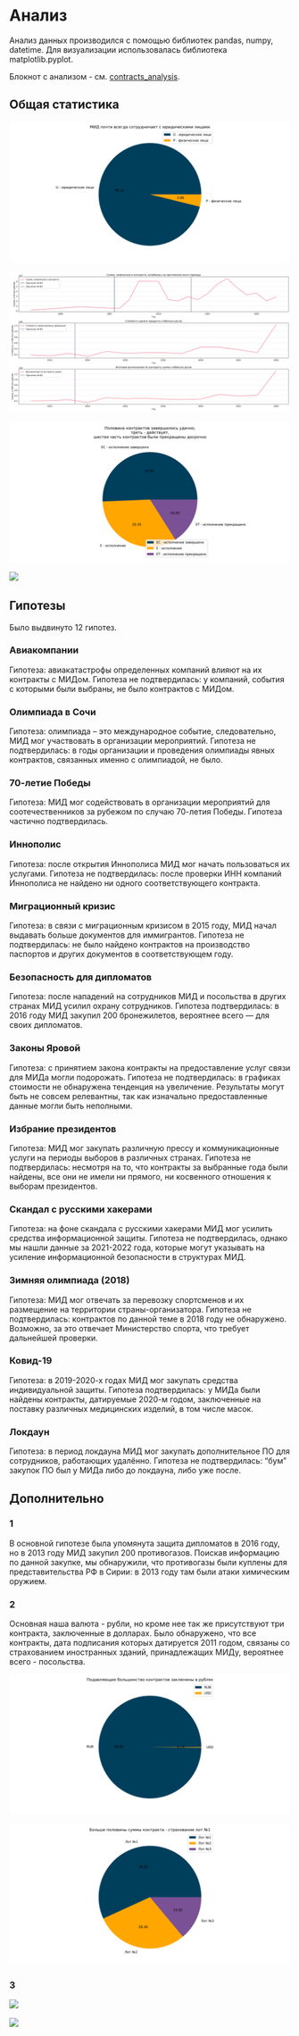 # Анализ 

Анализ данных производился с помощью библиотек pandas, numpy, datetime. Для визуализации использовалась библиотека matplotlib.pyplot. 

Блокнот с анализом - см. [contracts_analysis](contracts_analysis.ipynb).

## Общая статистика

![](graphs/%D0%9C%D0%98%D0%94%20%D0%BF%D0%BE%D1%87%D1%82%D0%B8%20%D0%B2%D1%81%D0%B5%D0%B3%D0%B4%D0%B0%20%D1%81%D0%BE%D1%82%D1%80%D1%83%D0%B4%D0%BD%D0%B8%D1%87%D0%B0%D0%B5%D1%82%20%D1%81%20%D1%8E%D1%80%D0%B8%D0%B4%D0%B8%D1%87%D0%B5%D1%81%D0%BA%D0%B8%D0%BC%D0%B8%20%D0%BB%D0%B8%D1%86%D0%B0%D0%BC%D0%B8.png)

![](graphs/%D0%98%D0%B7%D0%BC%D0%B5%D0%BD%D0%B5%D0%BD%D0%B8%D1%8F%20%D0%B2%20%D1%86%D0%B5%D0%BD%D0%B0%D1%85%20%D0%BF%D0%BE%20%D0%B3%D0%BE%D0%B4%D0%B0%D0%BC.png)

![](graphs/%D0%A2%D0%B5%D0%BA%D1%83%D1%89%D0%B8%D0%B5%20%D1%81%D1%82%D0%B0%D1%82%D1%83%D1%81%D1%8B%20%D0%BA%D0%BE%D0%BD%D1%82%D1%80%D0%B0%D0%BA%D1%82%D0%BE%D0%B2.png)

![](graphs/%D0%A1%D0%B0%D0%BC%D1%8B%D0%B5%20%D0%B4%D0%BE%D1%80%D0%BE%D0%B3%D0%B8%D0%B5%20%D0%BF%D1%80%D0%BE%D0%B4%D1%83%D0%BA%D1%82%D1%8B%20-%20%D0%B2%20%D0%BA%D0%B0%D1%82%D0%B5%D0%B3%D0%BE%D1%80%D0%B8%D1%8F%D1%85%2C%20%D1%81%D0%B2%D1%8F%D0%B7%D0%B0%D0%BD%D0%BD%D1%8B%D1%85%20%D1%81%D0%BE%20%D1%81%D1%82%D1%80%D0%BE%D0%B8%D1%82%D0%B5%D0%BB%D1%8C%D1%81%D1%82%D0%B2%D0%BE%D0%BC%20%D0%B7%D0%B4%D0%B0%D0%BD%D0%B8%D0%B9.png)



## Гипотезы

Было выдвинуто 12 гипотез. 

### Авиакомпании

Гипотеза: авиакатастрофы определенных компаний влияют на их контракты с МИДом. Гипотеза не подтвердилась: у компаний, события с которыми были выбраны, не было контрактов с МИДом. 

### Олимпиада в Сочи

Гипотеза: олимпиада – это международное событие, следовательно, МИД мог участвовать в организации мероприятий. Гипотеза не подтвердилась: в годы организации и проведения олимпиады явных контрактов, связанных именно с олимпиадой, не было. 

### 70-летие Победы

Гипотеза: МИД мог содействовать в организации мероприятий для соотечественников за рубежом по случаю 70-летия Победы. Гипотеза частично подтвердилась.

### Иннополис

Гипотеза: после открытия Иннополиса МИД мог начать пользоваться их услугами. Гипотеза не подтвердилась: после проверки  ИНН компаний Иннополиса не найдено ни одного соответствующего контракта. 

### Миграционный кризис

Гипотеза: в связи с миграционным кризисом в 2015 году, МИД начал выдавать больше документов для иммигрантов. Гипотеза не подтвердилась: не было найдено контрактов на производство паспортов и других документов в соответствующем году.

### Безопасность для дипломатов

Гипотеза: после нападений на сотрудников МИД и посольства в других странах МИД усилил охрану сотрудников. Гипотеза подтвердилась: в 2016 году МИД  закупил 200 бронежилетов, вероятнее всего — для своих дипломатов. 

### Законы Яровой

Гипотеза: с принятием закона контракты на предоставление услуг связи для МИДа могли подорожать. Гипотеза не подтвердилась: в графиках стоимости не обнаружена тенденция на увеличение. Результаты могут быть не совсем релевантны, так как изначально предоставленные данные могли быть неполными.

### Избрание президентов

Гипотеза: МИД мог закупать различную прессу и коммуникационные услуги на периоды выборов в различных странах. Гипотеза не подтвердилась: несмотря на то, что контракты за выбранные года были найдены, все они не имели ни прямого, ни косвенного отношения к выборам президентов.

### Скандал с русскими хакерами

Гипотеза: на фоне скандала с русскими хакерами МИД мог усилить средства информационной защиты. Гипотеза не подтвердилась, однако мы нашли данные за 2021-2022 года, которые могут указывать на усиление информационной безопасности в структурах МИД.

### Зимняя олимпиада (2018)

Гипотеза: МИД мог отвечать за перевозку спортсменов и их размещение на территории страны-организатора. Гипотеза не подтвердилась: контрактов по данной теме в 2018 году не обнаружено. Возможно, за это отвечает Министерство спорта, что требует дальнейшей проверки.

### Ковид-19

Гипотеза: в 2019-2020-х годах МИД мог закупать средства индивидуальной защиты. Гипотеза подтвердилась: у МИДа были найдены контракты, датируемые 2020-м годом, заключенные на поставку различных медицинских изделий, в том числе масок.

### Локдаун

Гипотеза: в период локдауна МИД мог закупать дополнительное ПО для сотрудников, работающих удалённо. Гипотеза не подтвердилась: “бум” закупок ПО был у МИДа либо до локдауна, либо уже после. 

## Дополнительно 

### 1

В основной гипотезе была упомянута защита дипломатов в 2016 году, но в 2013 году МИД закупил 200 противогазов. Поискав информацию по данной закупке, мы обнаружили, что противогазы были куплены для представительства РФ в Сирии: в 2013 году там были атаки химическим оружием. 

### 2

Основная наша валюта - рубли, но кроме нее так же присутствуют три контракта, заключенные в долларах. Было обнаружено, что все контракты, дата подписания которых датируется 2011 годом, связаны со страхованием иностранных зданий, принадлежащих МИДу, вероятнее всего - посольства. 

![](graphs/%D0%9F%D0%BE%D0%B4%D0%B0%D0%B2%D0%BB%D1%8F%D1%8E%D1%89%D0%B5%D0%B5%20%D0%B1%D0%BE%D0%BB%D1%8C%D1%88%D0%B8%D0%BD%D1%81%D1%82%D0%B2%D0%BE%20%D0%BA%D0%BE%D0%BD%D1%82%D1%80%D0%B0%D0%BA%D1%82%D0%BE%D0%B2%20%D0%B7%D0%B0%D0%BA%D0%BB%D1%8E%D1%87%D0%B5%D0%BD%D1%8B%20%D0%B2%20%D1%80%D1%83%D0%B1%D0%BB%D1%8F%D1%85.png)

![](graphs/%D0%91%D0%BE%D0%BB%D1%8C%D1%88%D0%B5%20%D0%BF%D0%BE%D0%BB%D0%BE%D0%B2%D0%B8%D0%BD%D1%8B%20%D1%81%D1%83%D0%BC%D0%BC%D1%8B%20%D0%BA%D0%BE%D0%BD%D1%82%D1%80%D0%B0%D0%BA%D1%82%D0%B0%20-%20%D1%81%D1%82%D1%80%D0%B0%D1%85%D0%BE%D0%B2%D0%B0%D0%BD%D0%B8%D0%B5%20%D0%BB%D0%BE%D1%82%20%E2%84%961.png)

### 3

![](graphs/%D0%A1%D1%82%D1%80%D0%BE%D0%B8%D1%82%D0%B5%D0%BB%D1%8C%D1%81%D1%82%D0%B2%D0%BE%20%D0%BE%D0%B1%D1%89%D0%B5%D0%B6%D0%B8%D1%82%D0%B8%D1%8F%20%D0%B4%D0%BB%D1%8F%20%D0%9C%D0%93%D0%98%D0%9C%D0%9E%20%E2%80%94%20%D1%8D%D1%82%D0%BE%2015_%20%D1%82%D1%80%D0%B0%D1%82%20%D0%9C%D0%98%D0%94%D0%B0%20%D0%B7%D0%B0%20%D0%B2%D1%81%D1%91%20%D0%B2%D1%80%D0%B5%D0%BC%D1%8F.png)

![](graphs/40_%20%D0%BE%D0%B1%D1%89%D0%B5%D0%B9%20%D1%81%D1%82%D0%BE%D0%B8%D0%BC%D0%BE%D1%81%D1%82%D0%B8%20%D0%BF%D0%BE%D0%BB%D1%83%D1%87%D0%B8%D0%BB%D0%B0%20%D0%BA%D0%BE%D0%BC%D0%BF%D0%B0%D0%BD%D0%B8%D1%8F%20_%D0%A1%D1%82%D1%80%D0%BE%D0%B9%20%D0%93%D1%80%D1%83%D0%BF%D0%BF_%2C%2037_%20-%20_%D0%93%D1%80%D0%B0%D0%BD%D1%82%D0%B5%D0%BA_.png)